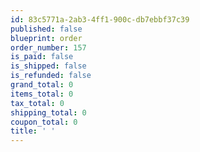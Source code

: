 ```yaml
---
id: 83c5771a-2ab3-4ff1-900c-db7ebbf37c39
published: false
blueprint: order
order_number: 157
is_paid: false
is_shipped: false
is_refunded: false
grand_total: 0
items_total: 0
tax_total: 0
shipping_total: 0
coupon_total: 0
title: ' '
---
```

